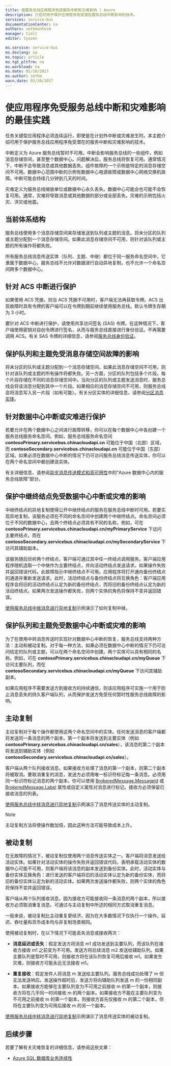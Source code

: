 ```yaml
---
title: 使服务总线应用程序免受服务中断和灾难影响 | Azure
description: 介绍可用于保护应用程序免受潜在服务总线中断影响的技术。
services: service-bus
documentationCenter: na
authors: sethmanheim
manager: timlt
editor: tysonn

ms.service: service-bus
ms.devlang: na
ms.topic: article
ms.tgt_pltfrm: na
ms.workload: na
ms.date: 01/10/2017
ms.author: sethm
wacn.date: 02/20/2017
---
```


# 使应用程序免受服务总线中断和灾难影响的最佳实践

任务关键型应用程序必须连续运行，即使是在计划外中断或灾难发生时。本主题介绍可用于保护服务总线应用程序免受潜在的服务中断和灾难影响的技术。

中断定义为 Azure 服务总线暂时不可用。中断会影响服务总线的一些组件，例如消息存储空间，甚至整个数据中心。问题解决后，服务总线将恢复可用。通常情况下，中断不会导致消息或其他数据丢失。组件故障的一个示例是特定的消息存储空间不可用。数据中心范围中断的示例有数据中心电源故障或数据中心网络交换机故障。中断可能会持续几分钟到几天的时间。

灾难定义为服务总线缩放单位或数据中心永久丢失。数据中心可能会也可能不会恢复可用。通常，灾难将导致消息或其他数据的部分或全部丢失。灾难的示例包括火灾、洪灾或地震。

## 当前体系结构

服务总线使用多个消息存储空间来存储发送到队列或主题的消息。将未分区的队列或主题分配到一个消息存储空间。如果此消息存储空间不可用，则针对该队列或主题的所有操作将都失败。

所有服务总线消息传送实体（队列、主题、中继）都位于同一服务命名空间中，它隶属于数据中心。服务总线不允许对数据进行自动异地复制，也不允许一个命名空间跨多个数据中心。

## 针对 ACS 中断进行保护

如果使用 ACS 凭据，则当 ACS 凭据不可用时，客户端无法再获取令牌。ACS 出现故障时具有令牌的客户端可以在令牌到期前继续使用服务总线。默认令牌生存期为 3 小时。

要针对 ACS 中断进行保护，请使用共享访问签名 (SAS) 令牌。在这种情况下，客户端使用密钥对自创令牌进行签名，从而与服务总线直接进行身份验证。不再需要调用 ACS。有关 SAS 令牌的详细信息，请参阅[服务总线身份验证][]。

## 保护队列和主题免受消息存储空间故障的影响

将未分区的队列或主题分配到一个消息存储空间。如果此消息存储空间不可用，则针对该队列或主题的所有操作将都失败。另一方面，分区的队列包括多个片段。每个片段存储在不同的消息存储空间中。当向分区的队列或主题发送消息时，服务总线会将该消息分配到其中一个片段。如果相应的消息存储空间不可用，则服务总线会将消息写入另一片段（如有可能）。有关分区实体的详细信息，请参阅[分区消息实体][]。

## 针对数据中心中断或灾难进行保护

若要允许在两个数据中心之间进行故障转移，你可以在每个数据中心中各创建一个服务总线服务命名空间。例如，服务总线服务命名空间 **contosoPrimary.servicebus.chinacloudapi.cn** 可能位于中国（北部）区域，而 **contosoSecondary.servicebus.chinacloudapi.cn** 可能位于中国（东部）区域。如果必须在数据中心中断的情况下仍可访问服务总线消息传送实体，你可以在两个命名空间中都创建该实体。

有关详细信息，请参阅[异步消息传送模式和高可用性][]中的“Azure 数据中心内的服务总线故障”部分。

## 保护中继终结点免受数据中心中断或灾难的影响

中继终结点的异地复制使得公开中继终结点的服务在服务总线中断时可用。若要实现异地复制，该服务必须在不同的命名空间中创建两个中继终结点。命名空间必须位于不同的数据中心，且两个终结点必须具有不同的名称。例如，可在 **contosoPrimary.servicebus.chinacloudapi.cn/myPrimaryService** 下访问主要终结点，而在 **contosoSecondary.servicebus.chinacloudapi.cn/mySecondaryService** 下访问其辅助副本。

该服务随后侦听两个终结点，客户端可通过其中任一终结点调用服务。客户端应用程序随机选取一个中继作为主要终结点，并向活动终结点发送请求。如果操作失败并返回错误代码，此故障指示中继终结点不可用。应用程序将打开通向备份终结点的通道并重新发送请求。此时，活动终结点与备份终结点将互换角色：客户端应用程序会将旧的活动终结点认定为新的备份终结点，而将旧的备份终结点认定为新的活动终结点。如果两次发送操作都失败，则两个实体的角色将保持不变并返回错误。

[使用服务总线中继消息进行异地复制][]示例演示了如何复制中继。

## 保护队列和主题免受数据中心中断或灾难的影响

为了在使用中转消息传送时实现针对数据中心中断的恢复，服务总线支持两种方法：主动和被动复制。对于每一种方法，如果必须在数据中心中断的情况下仍可访问给定的队列或主题，可以在两个命名空间中创建。两个实体可以具有相同的名称。例如，可在 **contosoPrimary.servicebus.chinacloudapi.cn/myQueue** 下访问主要队列，而在 **contosoSecondary.servicebus.chinacloudapi.cn/myQueue** 下访问其辅助副本。

如果应用程序不需要发送方到接收方的持续通信，则该应用程序可实施一个用于防止消息丢失的持久客户端队列，从而保护发送方免受任何暂时性服务总线故障的影响。

## 主动复制

主动复制对于每个操作都使用这两个命名空间中的实体。任何发送消息的客户端都将发送同一条消息的两个副本。第一个副本将发送到主要实体（例如 **contosoPrimary.servicebus.chinacloudapi.cn/sales**），该消息的第二个副本将发送到辅助实体（例如 **contosoSecondary.servicebus.chinacloudapi.cn/sales**）。

客户端从两个队列接收消息。如果接收方处理了消息的第一个副本，则第二个副本将被取消。要取消重复的消息，发送方必须用唯一标识符标记每一条消息。必须用同一标识符标记消息的两个副本。你可以使用 [BrokeredMessage.MessageId][] 或 [BrokeredMessage.Label][] 属性或自定义属性对消息进行标记。接收方必须保留已接收消息的列表。

[使用服务总线中转消息进行异地复制][]示例演示了消息传送实体的主动复制。

> [!NOTE]
>主动复制方法将使操作数加倍，因此这种方法可能导致成本上升。

## 被动复制

在无故障的情况下，被动复制仅使用两个消息传送实体之一。客户端将消息发送给活动实体。如果针对活动实体的操作失败并返回错误代码，表明承载活动实体的数据中心可能不可用，则客户端将该消息的副本发送到备份实体。此时，活动实体与备份实体互换角色：进行发送的客户端将旧的活动实体认定为新的备份实体，而将旧的备份实体认定为新的活动实体。如果两次发送操作都失败，则两个实体的角色将保持不变并返回错误。

客户端从两个队列接收消息。因为接收方可能接收同一条消息的两个副本，所以接收方必须取消重复消息。可通过与主动复制中所述的相同方式取消重复消息。

一般来说，被动复制比主动重复更经济，因为在大多数情况下仅执行一个操作。延迟、吞吐量和货币成本均与非复制场景相同。

使用被动复制时，在以下情况下可能丢失消息或接收两次：

-   **消息延迟或丢失**：假定发送方将消息 m1 成功发送到主要队列，而该队列在接收方接收 m1 之前变为不可用。发送方将后续消息 m2 发送给辅助队列。如果主要队列是暂时不可用，则接收方将在该队列恢复可用后接收 m1。如果发生灾难，则接收方可能永远无法接收 m1。

-   **重复接收**：假定发件人将消息 m 发送给主要队列。服务总线成功处理了 m 但无法发送响应。发送操作超时后，发送方将向辅助队列发送 m 的一份相同副本。如果接收方能够在主要队列变为不可用之前接收 m 的第一个副本，则接收方将在几乎同一时间接收 m 的两个副本。如果接收方不能在主要队列变为不可用之前接收 m 的第一个副本，则接收方首先仅接收 m 的第二个副本，但将在主要队列变为可用后接收 m 的另一个副本。

[使用服务总线中转消息进行异地复制][]示例演示了消息传送实体的被动复制。

## 后续步骤

若要了解有关灾难恢复的详细信息，请参阅这些文章：

- [Azure SQL 数据库业务连续性][]

  [服务总线身份验证]: ./service-bus-authentication-and-authorization.md
  [分区消息实体]: ./service-bus-partitioning.md
  [异步消息传送模式和高可用性]: ./service-bus-async-messaging.md#failure-of-service-bus-within-an-azure-datacenter
  [使用服务总线中继消息进行异地复制]: http://code.msdn.microsoft.com/Geo-replication-with-16dbfecd
  [BrokeredMessage.MessageId]: https://msdn.microsoft.com/zh-cn/library/azure/microsoft.servicebus.messaging.brokeredmessage.messageid.aspx
  [BrokeredMessage.Label]: https://msdn.microsoft.com/zh-cn/library/azure/microsoft.servicebus.messaging.brokeredmessage.label.aspx
  [使用服务总线中转消息进行异地复制]: http://code.msdn.microsoft.com/Geo-replication-with-f5688664
  [Azure SQL 数据库业务连续性]: ../sql-database/sql-database-business-continuity.md

<!---HONumber=Mooncake_Quality_Review_0104_2017-->
<!--Update_Description:update meta properties-->